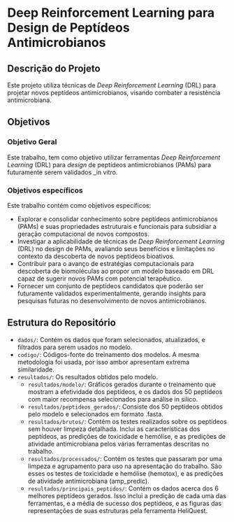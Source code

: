 # Deep Reinforcement Learning para Design de Peptídeos Antimicrobianos

## Descrição do Projeto
Este projeto utiliza técnicas de _Deep Reinforcement Learning_ (DRL) para projetar novos peptídeos antimicrobianos, visando combater a resistência antimicrobiana. 

## Objetivos
### Objetivo Geral
Este trabalho, tem como objetivo utilizar ferramentas _Deep Reinforcement Learning_ (DRL) para *design* de peptídeos antimicrobianos (PAMs) para futuramente serem validados _in vitro.

### Objetivos específicos
Este trabalho contém como objetivos específicos:
- Explorar e consolidar conhecimento sobre peptídeos antimicrobianos (PAMs) e suas propriedades estruturais e funcionais para subsidiar a geração computacional de novos compostos.
- Investigar a aplicabilidade de técnicas de _Deep Reinforcement Learning_ (DRL) no design de PAMs, avaliando seus benefícios e limitações no contexto da descoberta de novos peptídeos bioativos.
- Contribuir para o avanço de estratégias computacionais para descoberta de biomoléculas ao propor um modelo baseado em DRL capaz de sugerir novos PAMs com potencial terapêutico.
- Fornecer um conjunto de peptídeos candidatos que poderão ser futuramente validados experimentalmente, gerando insights para pesquisas futuras no desenvolvimento de novos antimicrobianos.

## Estrutura do Repositório
- `dados/`: Contém os dados que foram selecionados, atualizados, e filtrados para serem usados no modelo.
- `codigo/`: Códigos-fonte do treinamento dos modelos. A mesma metodologia foi usada, por isso ambor apresentam extrema similaridade.
- `resultados/`: Os resultados obtidos pelo modelo.
  - `resultados/modelo/`: Gráficos gerados durante o treinamento que mostram a efetividade dos peptídeos, e os dados dos 50 peptídeos com maior recompensa selecionados para análise in silico.
  - `resultados/peptideos_gerados/`: Consiste dos 50 peptídeos obtidos pelo modelo e selecionados em formato .fasta.
  - `resultados/brutos/`: Contém os testes realizados sobre os peptídeos sem houver limpeza detalhada. Inclui as características dos peptídeos, as predições de toxicidade e hemólise, e as predições de atividade antimicrobiana pelos várias ferramentas descritas no trabalho.
  - `resultados/processados/`: Contém os testes que passaram por uma limpeza e agrupamento para uso na apresentação do trabalho. São esses os testes de toxicidade e hemólise (hemotox), e as predições de atividade antimicrobiana (amp_predic).
  - `resultados/principais_peptidos/`: Contém os dados acerca dos 6 melhores peptídeos gerados. Isso inclui a predição de cada uma das ferramentas, e a média de sucesso dos peptídeos, e as figuras das representações de suas estruturas pela ferramenta HeliQuest.
